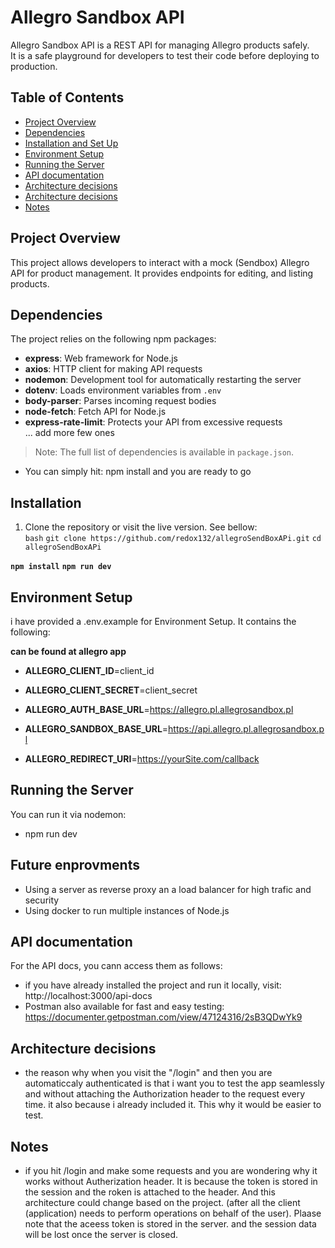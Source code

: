 # Allegro Sandbox API

Allegro Sandbox API is a REST API for managing Allegro products safely.  
It is a safe playground for developers to test their code before deploying to production.

## Table of Contents

- [Project Overview](#project-overview)  
- [Dependencies](#dependencies)  
- [Installation and Set Up](#installation)  
- [Environment Setup](#environment-setup)  
- [Running the Server](#running-the-server)
- [API documentation](#api-documentation)
- [Architecture decisions](#architecture-decisions)
- [Architecture decisions](#architecture-decisions)
- [Notes](#notes)


## Project Overview

This project allows developers to interact with a mock (Sendbox) Allegro API for product management. It provides endpoints for editing, and listing products.


## Dependencies

The project relies on the following npm packages:

- **express**: Web framework for Node.js  
- **axios**: HTTP client for making API requests  
- **nodemon**: Development tool for automatically restarting the server  
- **dotenv**: Loads environment variables from `.env`  
- **body-parser**: Parses incoming request bodies  
- **node-fetch**: Fetch API for Node.js  
- **express-rate-limit**: Protects your API from excessive requests  
... add more few ones

> Note: The full list of dependencies is available in `package.json`.
- You can simply hit: npm install and you are ready to go


## Installation

1. Clone the repository or visit the live version. See bellow:  
```bash```
`git clone https://github.com/redox132/allegroSendBoxAPi.git`
`cd allegroSendBoxAPi`

**`npm install`**
**`npm run dev`**  


## Environment Setup
i have provided a .env.example for Environment Setup. It contains the following:

**can be found at allegro app**
- **ALLEGRO_CLIENT_ID**=client_id
- **ALLEGRO_CLIENT_SECRET**=client_secret

- **ALLEGRO_AUTH_BASE_URL**=https://allegro.pl.allegrosandbox.pl
- **ALLEGRO_SANDBOX_BASE_URL**=https://api.allegro.pl.allegrosandbox.pl

- **ALLEGRO_REDIRECT_URI**=https://yourSite.com/callback

## Running the Server

 You can run it via nodemon: 
 - npm run dev

## Future enprovments

- Using a server as reverse proxy an a load balancer for high trafic and security
- Using docker to run multiple instances of Node.js


## API documentation
For the API docs, you cann access them as follows:
 - if you have already installed the project and run it locally, visit: http://localhost:3000/api-docs 
 - Postman also available for fast and easy testing: https://documenter.getpostman.com/view/47124316/2sB3QDwYk9

## Architecture decisions
 - the reason why when you visit the "/login" and then you are automaticcaly authenticated is that i want you to test the app seamlessly and without attaching the Authorization header to the request every time. it also because i already included it. This why it would be easier to test. 

## Notes
 - if you hit /login and make some requests and you are wondering why it works without Autherization header. It is because the token is stored in the session and the roken is attached to the header. And this architecture could change based on the project. (after all the client (application) needs to perform operations on behalf of the user). Plaase note that the aceess token is stored in the server. and the session data will be lost once the server is closed. 
